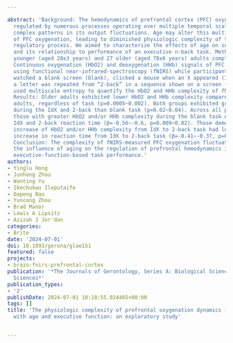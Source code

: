 ---
abstract: 'Background: The hemodynamics of prefrontal cortex (PFC) oxygenation are
  regulated by numerous processes operating over multiple temporal scales, producing
  complex patterns in its output fluctuations. Age may alter this multiscale regulation
  of PFC oxygenation, leading to diminished physiologic complexity of this important
  regulatory process. We aimed to characterize the effects of age on such complexity
  and its relationship to performance of an executive n-back task. Methods: Twenty-four
  younger (aged 28±3 years) and 27 older (aged 78±6 years) adults completed this study.
  Continuous oxygenation (HbO2) and deoxygenation (HHb) signals of PFC were recorded
  using functional near-infrared-spectroscopy (fNIRS) while participants stood and
  watched a blank screen (blank), clicked a mouse when an X appeared (IdX) or when
  a letter was repeated from “2-back” in a sequence shown on a screen (2-back). We
  used multiscale entropy to quantify the HbO2 and HHb complexity of fNIRS signals.
  Results: Older adults exhibited lower HbO2 and HHb complexity compared to younger
  adults, regardless of task (p=0.0005~0.002). Both groups exhibited greater complexity
  during the IdX and 2-back than blank task (p=0.02~0.04). Across all participants,
  those with greater HbO2 and/or HHb complexity during the blank task exhibited faster
  IdX and 2-back reaction time (β=-0.56~-0.6, p=0.009~0.02). Those demonstrating greater
  increase of HbO2 and/or HHb complexity from IdX to 2-back task had lower percent
  increase in reaction time from IdX to 2-back task (β=-0.41~-0.37, p=0.005~0.01).
  Conclusion: The complexity of fNIRS-measured PFC oxygenation fluctuations may capture
  the influence of aging on the regulation of prefrontal hemodynamics involved in
  executive-function-based task performance.'
authors:
- Yinglu Hong
- Junhong Zhou
- Wanting Yu
- Ikechukwu Iloputaife
- Dapeng Bao
- Yuncong Zhou
- Brad Manor
- Lewis A Lipsitz
- Azizah J Jor'dan
categories:
- Brite
date: '2024-07-01'
doi: 10.1093/gerona/glae151
featured: false
projects:
- brain-fnirs-prefrontal-cortex
publication: '*The Journals of Gerontology, Series A: Biological Sciences and Medical
  Sciences*'
publication_types:
- '2'
publishDate: 2024-07-01 10:18:55.024465+00:00
tags: []
title: 'The physiologic complexity of prefrontal oxygenation dynamics is associated
  with age and executive function: an exploratory study'

---
